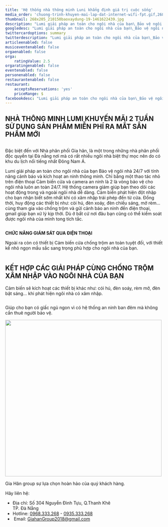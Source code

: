 ```yaml
---
title: 'Hệ thống nhà thông minh Luni khẳng định giá trị cuộc sống'
media_order: 'chuong-trinh-khuyen-mai-lap-dat-internet-wifi-fpt.gif,268x205_210150baoxaydung-19-1461622439.jpg,an_ninh_qua_dien_thoai.jpg,cam-bien-cua-451x440.png,cac-thiet-bi-cung-tham-gia-chong-trom.jpg,deep-sleeping.jpg'
thumbnail: 268x205_210150baoxaydung-19-1461622439.jpg
description: "Lumi giải pháp an toàn cho ngôi nhà của bạn\_Bảo vệ ngôi nhà 24/7 với tính năng cảnh báo và kích hoạt an ninh thông minh. Chỉ bằng một thao tác nhỏ trên điện thoại\_Cảm biến cửa và camera an ninh là 2 là vòng bảo vệ cho ngôi nhà luôn an toàn 24/7. Hệ thống camera giám giúp bạn theo dõi các hoạt động trong và ngoài ngôi nhà dễ dàng."
googledesc: "Lumi giải pháp an toàn cho ngôi nhà của bạn\_Bảo vệ ngôi nhà 24/7 với tính năng cảnh báo và kích hoạt an ninh thông minh. Chỉ bằng một thao tác nhỏ trên điện thoại\_Cảm biến cửa và camera an ninh là 2 là vòng bảo vệ cho ngôi nhà luôn an toàn 24/7. Hệ thống camera giám giúp bạn theo dõi các hoạt động trong và ngoài ngôi nhà dễ dàng."
twittercardoptions: summary
twitterdescription: "Lumi giải pháp an toàn cho ngôi nhà của bạn\_Bảo vệ ngôi nhà 24/7 với tính năng cảnh báo và kích hoạt an ninh thông minh. Chỉ bằng một thao tác nhỏ trên điện thoại\_Cảm biến cửa và camera an ninh là 2 là vòng bảo vệ cho ngôi nhà luôn an toàn 24/7. Hệ thống camera giám giúp bạn theo dõi các hoạt động trong và ngoài ngôi nhà dễ dàng"
articleenabled: false
musiceventenabled: false
orgaenabled: false
orga:
    ratingValue: 2.5
orgaratingenabled: false
eventenabled: false
personenabled: false
restaurantenabled: false
restaurant:
    acceptsReservations: 'yes'
    priceRange: $
facebookdesc: "Lumi giải pháp an toàn cho ngôi nhà của bạn\_Bảo vệ ngôi nhà 24/7 với tính năng cảnh báo và kích hoạt an ninh thông minh. Chỉ bằng một thao tác nhỏ trên điện thoại\_Cảm biến cửa và camera an ninh là 2 là vòng bảo vệ cho ngôi nhà luôn an toàn 24/7. Hệ thống camera giám giúp bạn theo dõi các hoạt động trong và ngoài ngôi nhà dễ dàng"
---
```


<h2>NH&Agrave; TH&Ocirc;NG MINH LUMI KHUYẾN M&Atilde;I 2 TUẦN SỬ DỤNG SẢN PHẨM MIỄN PH&Iacute; RA MẮT SẲN PHẨM MỚI</h2>
<p><img style="display: block; margin-left: auto; margin-right: auto;" src="/giahan/cong-trinh-tieu-bieu/he-thong-nha-thong-minh-luni-khang-dinh-gia-tri-cuoc-song/chuong-trinh-khuyen-mai-lap-dat-internet-wifi-fpt.gif" alt="" /></p>
<p>Đặc biệt đến với Nh&agrave; ph&acirc;n phối Gia h&acirc;n,&nbsp;l&agrave; một trong những nh&agrave; ph&acirc;n&nbsp;phối độc quyền tại Đ&agrave; nẵng nơi m&agrave; c&oacute; rất nhiều ng&ocirc;i nh&agrave; biệt thự mọc n&ecirc;n do c&oacute; khu du lịch nổi tiếng nhất Đ&ocirc;ng Nam &Aacute;.</p>
<p>Lumi giải ph&aacute;p an to&agrave;n cho ng&ocirc;i nh&agrave; của bạn&nbsp;Bảo vệ ng&ocirc;i nh&agrave; 24/7 với t&iacute;nh năng cảnh b&aacute;o v&agrave; k&iacute;ch hoạt an ninh th&ocirc;ng minh. Chỉ bằng một thao t&aacute;c nhỏ tr&ecirc;n điện thoại&nbsp;Cảm biến cửa v&agrave; camera an ninh l&agrave; 2 l&agrave; v&ograve;ng bảo vệ cho ng&ocirc;i nh&agrave; lu&ocirc;n an to&agrave;n 24/7. Hệ thống camera gi&aacute;m gi&uacute;p bạn theo d&otilde;i c&aacute;c hoạt động trong v&agrave; ngo&agrave;i ng&ocirc;i nh&agrave; dễ d&agrave;ng. Cảm biến ph&aacute;t hiện đột nhập cho bạn nhận biết sớm nhất khi c&oacute; x&acirc;m nhập tr&aacute;i ph&eacute;p đến từ cửa. Đồng thời, huy động c&aacute;c thiết bị như: c&ograve;i h&uacute;, đ&egrave;n xo&aacute;y, đ&egrave;n chiếu s&aacute;ng, mở r&egrave;m... c&ugrave;ng tham gia v&agrave;o chống trộm v&agrave; gửi cảnh b&aacute;o an ninh đến điện thoại, gmail gi&uacute;p bạn xử l&yacute; kịp thời. D&ugrave; ở bất cứ nơi đ&acirc;u bạn cũng c&oacute; thể kiểm so&aacute;t được ng&ocirc;i nh&agrave; của m&igrave;nh tong t&iacute;ch tắc.</p>
<p><img src="/giahan/cong-trinh-tieu-bieu/he-thong-nha-thong-minh-luni-khang-dinh-gia-tri-cuoc-song/an_ninh_qua_dien_thoai.jpg" alt="" /></p>
<p><strong>CHỨC NĂNG GI&Aacute;M S&Aacute;T QUA ĐIỆN THOẠI</strong></p>
<p>Ngo&agrave;i ra c&ograve;n c&oacute; thiết bị Cảm biến cửa chống trộm an to&agrave;n tuyệt đối, với thiết kế nhỏ ngọn mầu sắc sang trọng ph&ugrave; hợp cho ng&ocirc;i nh&agrave; của bạn.</p>
<p><img src="/giahan/cong-trinh-tieu-bieu/he-thong-nha-thong-minh-luni-khang-dinh-gia-tri-cuoc-song/cam-bien-cua-451x440.png" alt="" /></p>
<h2><strong>KẾT HỢP C&Aacute;C GIẢI PH&Aacute;P C&Ugrave;NG CHỐNG TRỘM X&Acirc;M NHẬP V&Agrave;O NG&Ocirc;I NH&Agrave; CỦA BẠN</strong></h2>
<p>Cảm biến sẽ k&iacute;ch hoạt c&aacute;c thiết bị kh&aacute;c như: c&oacute;i h&uacute;, đ&egrave;n so&aacute;y, r&egrave;m mở, đ&egrave;n bật s&aacute;ng... khi ph&aacute;t hiện ng&ocirc;i nh&agrave; c&oacute; x&acirc;m nhập.</p>
<p><img src="/giahan/cong-trinh-tieu-bieu/he-thong-nha-thong-minh-luni-khang-dinh-gia-tri-cuoc-song/cac-thiet-bi-cung-tham-gia-chong-trom.jpg" alt="" /></p>
<p>Gi&uacute;p cho bạn c&oacute; giấc ngủ ngon v&igrave; c&oacute; hệ thống an ninh ban đ&ecirc;m m&agrave; kh&ocirc;ng cần thu&ecirc; người bảo vệ.</p>
<p><img src="/giahan/cong-trinh-tieu-bieu/he-thong-nha-thong-minh-luni-khang-dinh-gia-tri-cuoc-song/deep-sleeping.jpg" alt="" width="500" /></p>
<p>Gia H&acirc;n group sự lựa chọn ho&agrave;n hảo của qu&yacute; kh&aacute;ch h&agrave;ng.</p>
<p>H&atilde;y li&ecirc;n hệ:&nbsp;</p>
<ul class="list-menu">
<li>Địa chỉ:&nbsp;<span class="foo-detail foo-address">Số 304 Nguyễn Đ&igrave;nh Tựu, Q.Thanh Kh&ecirc;&nbsp;<br />TP. Đ&agrave; Nẵng</span></li>
<li>Hotline:&nbsp;<span class="foo-detail"><a href="tel:0968333268">0968.333.268</a>&nbsp;-&nbsp;<a href="tel:0935333268">0935.333.268</a></span></li>
<li>&nbsp;Email:&nbsp;<span class="foo-detail"><a href="mailto:GiahanGroup2018@gmail.com">GiahanGroup2018@gmail.com</a></span></li>
</ul>